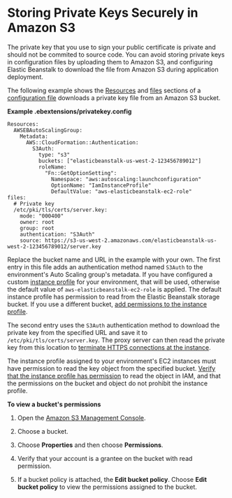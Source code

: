 # Storing Private Keys Securely in Amazon S3<a name="https-storingprivatekeys"></a>

The private key that you use to sign your public certificate is private and should not be commited to source code\. You can avoid storing private keys in configuration files by uploading them to Amazon S3, and configuring Elastic Beanstalk to download the file from Amazon S3 during application deployment\.

The following example shows the [Resources](environment-resources.md) and [files](customize-containers-ec2.md#linux-files) sections of a [configuration file](ebextensions.md) downloads a private key file from an Amazon S3 bucket\.

**Example \.ebextensions/privatekey\.config**  

```
Resources:
  AWSEBAutoScalingGroup:
    Metadata:
      AWS::CloudFormation::Authentication:
        S3Auth:
          type: "s3"
          buckets: ["elasticbeanstalk-us-west-2-123456789012"]
          roleName: 
            "Fn::GetOptionSetting": 
              Namespace: "aws:autoscaling:launchconfiguration"
              OptionName: "IamInstanceProfile"
              DefaultValue: "aws-elasticbeanstalk-ec2-role"
files:
  # Private key
  /etc/pki/tls/certs/server.key:
    mode: "000400"
    owner: root
    group: root
    authentication: "S3Auth"
    source: https://s3-us-west-2.amazonaws.com/elasticbeanstalk-us-west-2-123456789012/server.key
```

Replace the bucket name and URL in the example with your own\. The first entry in this file adds an authentication method named `S3Auth` to the environment's Auto Scaling group's metadata\. If you have configured a custom [instance profile](concepts-roles-instance.md) for your environment, that will be used, otherwise the default value of `aws-elasticbeanstalk-ec2-role` is applied\. The default instance profile has permission to read from the Elastic Beanstalk storage bucket\. If you use a different bucket, [add permissions to the instance profile](iam-instanceprofile.md#iam-instanceprofile-addperms)\.

The second entry uses the `S3Auth` authentication method to download the private key from the specified URL and save it to `/etc/pki/tls/certs/server.key`\. The proxy server can then read the private key from this location to [terminate HTTPS connections at the instance](https-singleinstance.md)\.

The instance profile assigned to your environment's EC2 instances must have permission to read the key object from the specified bucket\. [Verify that the instance profile has permission](iam-instanceprofile.md#iam-instanceprofile-verify) to read the object in IAM, and that the permissions on the bucket and object do not prohibit the instance profile\.

**To view a bucket's permissions**

1. Open the [Amazon S3 Management Console](https://console.aws.amazon.com/s3/home)\.

1. Choose a bucket\.

1. Choose **Properties** and then choose **Permissions**\.

1. Verify that your account is a grantee on the bucket with read permission\.

1. If a bucket policy is attached, the **Edit bucket policy**\. Choose **Edit bucket policy** to view the permissions assigned to the bucket\.